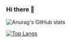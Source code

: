 ### Hi there 👋
<!-- ![Anurag's GitHub stats](https://github-readme-stats.vercel.app/api?username=silent10z&hide=contribs,prs) -->

![Anurag's GitHub stats](https://github-readme-stats.vercel.app/api?username=silent10z&show_icons=true&theme=radical)



[![Top Langs](https://github-readme-stats.vercel.app/api/top-langs/?username=silent10z&layout=compact)](https://github.com/anuraghazra/github-readme-stats)
<!--
**silent10z/silent10z** is a ✨ _special_ ✨ repository because its `README.md` (this file) appears on your GitHub profile.

Here are some ideas to get you started:

- 🔭 I’m currently working on ...
- 🌱 I’m currently learning ...
- 👯 I’m looking to collaborate on ...
- 🤔 I’m looking for help with ...
- 💬 Ask me about ...
- 📫 How to reach me: ...
- 😄 Pronouns: ...
- ⚡ Fun fact: ...
-->
